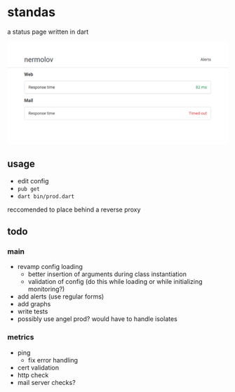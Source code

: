 # standas

a status page written in dart

![screenshot](https://github.com/nermolov/standas/raw/master/screenshot.png)

## usage

* edit config
* `pub get`
* `dart bin/prod.dart`

reccomended to place behind a reverse proxy

## todo

### main

* revamp config loading
  * better insertion of arguments during class instantiation
  * validation of config (do this while loading or while initializing monitoring?)
* add alerts (use regular forms)
* add graphs
* write tests
* possibly use angel prod? would have to handle isolates

### metrics

* ping
  * fix error handling
* cert validation
* http check
* mail server checks?
